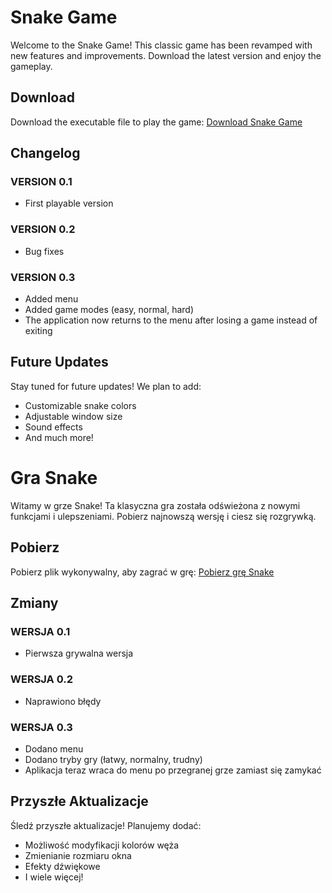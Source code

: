 # Snake Game

Welcome to the Snake Game! This classic game has been revamped with new features and improvements. Download the latest version and enjoy the gameplay.

## Download

Download the executable file to play the game: [Download Snake Game](https://drive.google.com/your-link-here)

## Changelog

### VERSION 0.1
- First playable version

### VERSION 0.2
- Bug fixes

### VERSION 0.3
- Added menu
- Added game modes (easy, normal, hard)
- The application now returns to the menu after losing a game instead of exiting

## Future Updates

Stay tuned for future updates! We plan to add:
- Customizable snake colors
- Adjustable window size
- Sound effects
- And much more!

# Gra Snake

Witamy w grze Snake! Ta klasyczna gra została odświeżona z nowymi funkcjami i ulepszeniami. Pobierz najnowszą wersję i ciesz się rozgrywką.

## Pobierz

Pobierz plik wykonywalny, aby zagrać w grę: [Pobierz grę Snake](https://drive.google.com/your-link-here)

## Zmiany

### WERSJA 0.1
- Pierwsza grywalna wersja

### WERSJA 0.2
- Naprawiono błędy

### WERSJA 0.3
- Dodano menu
- Dodano tryby gry (łatwy, normalny, trudny)
- Aplikacja teraz wraca do menu po przegranej grze zamiast się zamykać

## Przyszłe Aktualizacje

Śledź przyszłe aktualizacje! Planujemy dodać:
- Możliwość modyfikacji kolorów węża
- Zmienianie rozmiaru okna
- Efekty dźwiękowe
- I wiele więcej!
